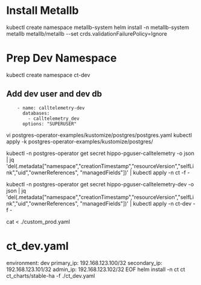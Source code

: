 # Install Metallb
kubectl create namespace metallb-system
helm install -n metallb-system metallb metallb/metallb --set crds.validationFailurePolicy=Ignore

# Prep Dev Namespace

kubectl create namespace ct-dev
## Add dev user and dev db
```
    - name: calltelemetry-dev
      databases:
        - calltelemetry_dev
      options: "SUPERUSER"
```

vi postgres-operator-examples/kustomize/postgres/postgres.yaml
kubectl apply -k postgres-operator-examples/kustomize/postgres/

kubectl -n postgres-operator get secret hippo-pguser-calltelemetry -o json  | jq 'del(.metadata["namespace","creationTimestamp","resourceVersion","selfLink","uid","ownerReferences", "managedFields"])'  | kubectl apply -n ct -f -


kubectl -n postgres-operator get secret hippo-pguser-calltelemetry-dev -o json  | jq 'del(.metadata["namespace","creationTimestamp","resourceVersion","selfLink","uid","ownerReferences", "managedFields"])'  | kubectl apply -n ct-dev -f -

cat <<EOF > ./custom_prod.yaml
# ct_dev.yaml
environment: dev
primary_ip: 192.168.123.100/32
secondary_ip: 192.168.123.101/32
admin_ip: 192.168.123.102/32
EOF
helm install -n ct ct ct_charts/stable-ha -f ./ct_dev.yaml

